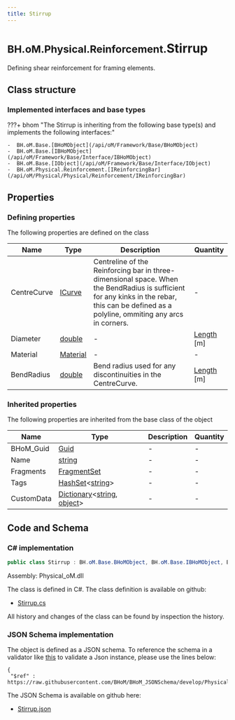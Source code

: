 ```yaml
---
title: Stirrup
---
```


# <small>BH.oM.Physical.Reinforcement.</small>**Stirrup**

Defining shear reinforcement for framing elements.

## Class structure

### Implemented interfaces and base types

???+ bhom "The Stirrup is inheriting from the following base type(s) and implements the following interfaces:"

    -  BH.oM.Base.[BHoMObject](/api/oM/Framework/Base/BHoMObject)
    -  BH.oM.Base.[IBHoMObject](/api/oM/Framework/Base/Interface/IBHoMObject)
    -  BH.oM.Base.[IObject](/api/oM/Framework/Base/Interface/IObject)
    -  BH.oM.Physical.Reinforcement.[IReinforcingBar](/api/oM/Physical/Physical/Reinforcement/IReinforcingBar)


## Properties



### Defining properties

The following properties are defined on the class

| Name             | Type             | Description      | Quantity         |
|------------------|------------------|------------------|------------------|
| CentreCurve | [ICurve](/api/oM/Dimensional/Geometry/Curve/ICurve) | Centreline of the Reinforcing bar in three-dimensional space. When the BendRadius is sufficient for any kinks in the rebar, this can be defined as a polyline, ommiting any arcs in corners. | - |
| Diameter | [double](https://learn.microsoft.com/en-us/dotnet/api/System.Double?view=netstandard-2.0) | - | [Length](/api/oM/Dimensional/Quantities/Attributes/Length) [m] |
| Material | [Material](/api/oM/Physical/Physical/Materials/Material) | - | - |
| BendRadius | [double](https://learn.microsoft.com/en-us/dotnet/api/System.Double?view=netstandard-2.0) | Bend radius used for any discontinuities in the CentreCurve. | [Length](/api/oM/Dimensional/Quantities/Attributes/Length) [m] |


### Inherited properties
The following properties are inherited from the base class of the object

| Name             | Type             | Description      | Quantity         |
|------------------|------------------|------------------|------------------|
| BHoM_Guid | [Guid](https://learn.microsoft.com/en-us/dotnet/api/System.Guid?view=netstandard-2.0) | - | - |
| Name | [string](https://learn.microsoft.com/en-us/dotnet/api/System.String?view=netstandard-2.0) | - | - |
| Fragments | [FragmentSet](/api/oM/Framework/Base/FragmentSet) | - | - |
| Tags | [HashSet](https://learn.microsoft.com/en-us/dotnet/api/System.Collections.Generic.HashSet-1?view=netstandard-2.0)&lt;[string](https://learn.microsoft.com/en-us/dotnet/api/System.String?view=netstandard-2.0)&gt; | - | - |
| CustomData | [Dictionary](https://learn.microsoft.com/en-us/dotnet/api/System.Collections.Generic.Dictionary-2?view=netstandard-2.0)&lt;[string](https://learn.microsoft.com/en-us/dotnet/api/System.String?view=netstandard-2.0), [object](https://learn.microsoft.com/en-us/dotnet/api/System.Object?view=netstandard-2.0)&gt; | - | - |


## Code and Schema

### C# implementation

``` C# title="C#"
public class Stirrup : BH.oM.Base.BHoMObject, BH.oM.Base.IBHoMObject, BH.oM.Base.IObject, BH.oM.Physical.Reinforcement.IReinforcingBar
```

Assembly: Physical_oM.dll

The class is defined in C#. The class definition is available on github:

- [Stirrup.cs](https://github.com/BHoM/BHoM/blob/develop/Physical_oM/Reinforcement\Stirrup.cs)

All history and changes of the class can be found by inspection the history.
### JSON Schema implementation

The object is defined as a JSON schema. To reference the schema in a validator like [this](https://www.jsonschemavalidator.net/) to validate a Json instance, please use the lines below:

``` { .json .copy .select } title="JSON Schema"
{
 "$ref" : https://raw.githubusercontent.com/BHoM/BHoM_JSONSchema/develop/Physical_oM/Reinforcement/Stirrup.json}
```

The JSON Schema is available on github here:

- [Stirrup.json](https://github.com/BHoM/BHoM_JSONSchema/blob/develop/Physical_oM/Reinforcement/Stirrup.json)
